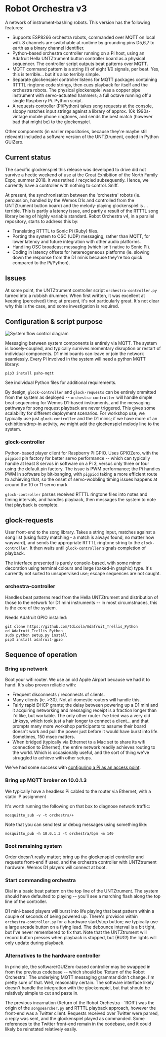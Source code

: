 # Robot Orchestra v3

A network of instrument-bashing robots. This version has the following features:

* Supports ESP8266 orchestra robots, commanded over MQTT on local wifi. 8 channels are switchable at runtime by grounding pins D5,6,7 to earth as a binary channel identifier.
* Python-based orchestra controller running on a Pi host, using an Adafruit Hella UNTZtrument button controller board as a physical sequencer. The controller script outputs beat patterns over MQTT.
* MQTT command pattern is a string (!) of eight 1/0 signals, per beat. Yes, this is terrible... but it's also terribly simple.
* Separate glockenspiel controller listens for MQTT packages containing RTTTL ringtone code strings, then cues playback for itself and the orchestra robots. The physical glockenspiel was a copper pipe instrument with servo-actuated hammers; a full octave running off a single Raspberry Pi. Python script.
* A requests controller (Pi/Python) takes song requests at the console, sloppy matches input strings against a library of approx. 10k 1990s-vintage mobile phone ringtones, and sends the best match (however bad that might be) to the glockenspiel.

Other components (in earlier repositories, because they're maybe still relevant) included a software version of the UNTZtrument, coded in Python GUIZero.

## Current status

The specific glockenspiel this release was developed to drive did not survive a hectic weekend of use at the Great Exhibition of the North Family Expo, summer 2018. It was retired / recycled subsequently. Hence, we currently have a controller with nothing to control. Sniff.

At present, the synchronisation between the 'orchestra' robots (ie. percussion, handled by the Wemos D1s and controlled from the UNTZtrument button board) and the melody-playing glockenspiel is ... terrible. This is partly a latency issue, and partly a result of the RTTTL song library being of highly variable standard. Robot Orchestra v4, in a parallel repository, starts to address this by:

* Translating RTTTL to Sonic Pi (Ruby) files.
* Porting the system to OSC (UDP) messaging, rather than MQTT, for lower latency and future integration with other audio platforms.
* Handling OSC broadcast messaging (which isn't native to Sonic Pi).
* Coding in latency offsets for hetereogeneous platforms (ie. slowing down the response from the D1 minis because they're too quick compared to the Pi/Python).

## Issues

At some point, the UNTZtrument controller script `orchestra-controller.py` turned into a rubbish drummer. When first written, it was excellent at keeping (perceived) time; at present, it's not particularly great. It's not clear why this is the case, and some investigation is required.

## Configuration & script purpose

![System flow control diagram]("docs/Robot-Orchestra-3-command-diagram.png)

Messaging between system components is entirely via MQTT. The system is loosely-coupled, and typically survives momentary disruption or restart of individual components. D1 mini boards can leave or join the network seamlessly. Every Pi involved in the system will need a python MQTT library:

    pip3 install paho-mqtt

See individual Python files for additional requirements.

By design, `glock-controller` and `glock-requests` can be entirely ommitted from the system as deployed -- `orchestra-controller` will handle simple beat sequencing for Wemos D1-based instruments, and the messaging pathways for song request playback are never triggered. This gives some scalability for different deployment scenarios. For workshop use, we typically use just `glock-controller` and the D1 minis; if we have more of an exhibition/drop-in activity, we might add the glockenspiel melody line to the system.

### glock-controller

Python-based player client for Raspberry Pi GPIO. Uses GPIOZero, with the `pigpiod` pin factory for better servo performance -- which can typically handle at least 8 servos in software on a Pi 3, versus only three or four using the default pin factory. The issue is PWM performance; the Pi handles PWM in software by bit-banging, with `pigpiod` taking a more efficient route to achieving that, so the onset of servo-wobbling timing issues happens at around the 10 or 11 servo mark.

`glock-controller` parses received RTTTL ringtone files into notes and timing intervals, and handles playback, then messages the system to note that playback is complete.

## glock-requests

User front-end to the song library. Takes a string input, matches against a song list (using fuzzy matching - a match is always found, no matter how wayward), and sends the appropriate RTTTL ringtone string to the `glock-controller`. It then waits until `glock-controller` signals completion of playback.

The interface presented is purely console-based, with some minor decoration using terminal colours and large (baked-in graphic) type. It's currently not suited to unsupervised use; escape sequences are not caught.

### orchestra-controller

Handles beat patterns read from the Hella UNTZtrument and distribution of those to the network for D1 mini instruments -- in most circumstnaces, this is the core of the system.

Needs Adafruit GPIO installed:

    git clone https://github.com/tdicola/Adafruit_Trellis_Python
    cd Adafruit_Trellis_Python
    sudo python setup.py install
    pip3 install adafruit-gpio


## Sequence of operation

### Bring up network

Boot your wifi router. We use an old Apple Airport because we had it to hand. It's also proven reliable with:

* Frequent disconnects / reconnects of clients.
* Many clients (ie. >30). Not all domestic routers will handle this.
* Fairly rapid DHCP grants; the delay between powering up a D1 mini and it acquiring networking and messaging receipt is a fraction longer than I'd like, but workable. The only other router I've tried was a very old Linksys, which took just a hair longer to connect a client... and that prompts many more workshop participants to assume their board doesn't work and pull the power just before it would have burst into life. Sometimes, 150 msec matters.
* When bridged (typically via Ethernet to a Mac set to share its wifi connection to Ethernet), the entire network readily achieves routing to the world. Which is occasionally useful, and the sort of thing we've struggled to achieve with other setups.

We've had some success with [configuring a Pi as an access point](https://www.raspberrypi.org/documentation/configuration/wireless/access-point.md).

### Bring up MQTT broker on 10.0.1.3

We typically have a headless Pi cabled to the router via Ethernet, with a static IP assignment

It's worth running the following on that box to diagnose network traffic:

    mosquitto_sub -v -t orchestra/+

Note that you can send test or debug messages using something like:

    mosquitto_pub -h 10.0.1.3 -t orchestra/bpm -m 140

### Boot remaining system

Order doesn't really matter; bring up the glockenspiel controller and requests front-end if used, and the orchestra controller with UNTZtrument hardware. Wemos D1 players will connect at boot.

### Start commanding orchestra

Dial in a basic beat pattern on the top line of the UNTZtrument. The system should have defaulted to playing -- you'll see a marching flash along the top line of the controller.

D1 mini-based players will burst into life playing that beat pattern within a couple of seconds of being powered up. There's provision within `orchestra-controller.py` for a hardware start/stop button; we typically use a large arcade button on a flying lead. The debounce interval is a bit tight, but I've never remembered to fix that. Note that the UNTZtrument will record button presses when playback is stopped, but (BUG!) the lights will only update during playback.

### Alternatives to the hardware controller

In principle, the software/GUIZero-based controller may be swapped in from the previous codebase -- which should be 'Return of the Robot Orchestra.' The underlying MQTT messaging grammar didn't change. I'm pretty sure of that. Well, reasonably certain. The software interface likely doesn't handle the integration with the glockenspiel, but that should be relatively simple to cut and paste in.

The previous incarnation (Return of the Robot Orchestra - 'ROR') was the origin of the `songsearcher.py` and RTTTL playback approach, however the front-end was a Twitter client. Requests received over Twitter were parsed, a reply was sent, and the glockenspiel played as commanded. Some references to the Twitter front-end remain in the codebase, and it could likely be reinstated relatively easily.